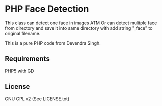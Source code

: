 PHP Face Detection
==================

This class can detect one face in images ATM Or can detect mulitple face from directory and save it into same directory with add string "_face" to original filename.

This is a pure PHP code from Devendra Singh.

Requirements
------------
PHP5 with GD

License
-------
GNU GPL v2 (See LICENSE.txt)
